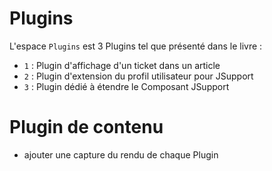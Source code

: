 Plugins
=====
L'espace `Plugins` est 3 Plugins tel que présenté dans le livre :

- `1` : Plugin d'affichage d'un ticket dans un article
- `2` : Plugin d'extension du profil utilisateur pour JSupport
- `3` : Plugin dédié à étendre le Composant JSupport

Plugin de contenu
====
+ ajouter une capture du rendu de chaque Plugin
